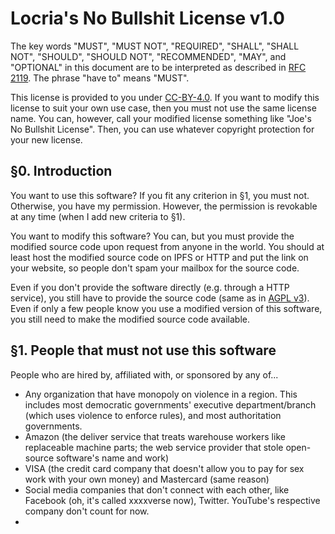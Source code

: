 # Locria's No Bullshit License v1.0

The key words "MUST", "MUST NOT", "REQUIRED", "SHALL", "SHALL NOT", "SHOULD", "SHOULD NOT", "RECOMMENDED",  "MAY", and "OPTIONAL" in this document are to be interpreted as described in [RFC 2119](https://datatracker.ietf.org/doc/html/rfc2119).
The phrase "have to" means "MUST".

This license is provided to you under [CC-BY-4.0](https://freedomdefined.org/Licenses/CC-BY-4.0). If you want to modify this license to suit your own use case, then you must not use the same license name. You can, however, call your modified license something like "Joe's No Bullshit License". Then, you can use whatever copyright protection for your new license.

## §0. Introduction

You want to use this software? If you fit any criterion in §1, you must not. Otherwise, you have my permission. However, the permission is revokable at any time (when I add new criteria to §1).

You want to modify this software? You can, but you must provide the modified source code upon request from anyone in the world. You should at least host the modified source code on IPFS or HTTP and put the link on your website, so people don't spam your mailbox for the source code.

Even if you don't provide the software directly (e.g. through a HTTP service), you still have to provide the source code (same as in [AGPL v3](https://spdx.org/licenses/AGPL-3.0-only.html)). Even if only a few people know you use a modified version of this software, you still need to make the modified source code available.

## §1. People that must not use this software

<!-- To be honest, I don't think most people in this criteria care about copy-right anyway. -->

People who are hired by, affiliated with, or sponsored by any of...

- Any organization that have monopoly on violence in a region. This includes most democratic governments' executive department/branch (which uses violence to enforce rules), and most authoritation governments.
- Amazon (the deliver service that treats warehouse workers like replaceable machine parts; the web service provider that stole open-source software's name and work)
- VISA (the credit card company that doesn't allow you to pay for sex work with your own money) and Mastercard (same reason)
- Social media companies that don't connect with each other, like Facebook (oh, it's called xxxxverse now), Twitter. YouTube's respective company don't count for now.
- 
